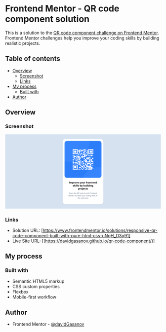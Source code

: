 # Frontend Mentor - QR code component solution

This is a solution to the [QR code component challenge on Frontend Mentor](https://www.frontendmentor.io/challenges/qr-code-component-iux_sIO_H). Frontend Mentor challenges help you improve your coding skills by building realistic projects.

## Table of contents

- [Overview](#overview)
  - [Screenshot](#screenshot)
  - [Links](#links)
- [My process](#my-process)
  - [Built with](#built-with)
- [Author](#author)

## Overview

### Screenshot

![](./images/screenshot.png)

### Links

- Solution URL: [https://www.frontendmentor.io/solutions/responsive-qr-code-component-built-with-pure-html-css-uNqH_D3q91]
- Live Site URL: [(https://davidgasanov.github.io/qr-code-component/)]

## My process

### Built with

- Semantic HTML5 markup
- CSS custom properties
- Flexbox
- Mobile-first workflow

## Author

- Frontend Mentor - [@davidGasanov](https://www.frontendmentor.io/profile/davidGasanov)
